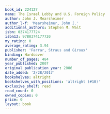 ```yaml
---
book_id: 224127
name: The Israel Lobby and U.S. Foreign Policy
author: John J. Mearsheimer
author_l-f: 'Mearsheimer, John J.'
additional_authors: Stephen M. Walt
isbn: 0374177724
isbn13: 9780374177720
my_rating: 0
average_rating: 3.94
publisher: 'Farrar, Straus and Giroux'
binding: Hardcover
number_of_pages: 484
year_published: 2007
original_publication_year: 2006
date_added: '2/28/2017'
bookshelves: altright
bookshelves_with_positions: 'altright (#10)'
exclusive_shelf: read
read_count: 0
owned_copies: 0
price: 0
layout: book
---
```

